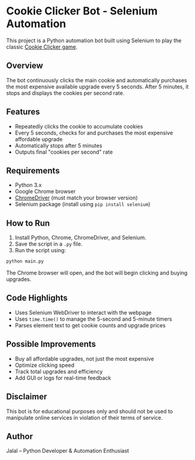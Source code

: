 # Cookie Clicker Bot - Selenium Automation

This project is a Python automation bot built using Selenium to play the classic [Cookie Clicker game](http://orteil.dashnet.org/experiments/cookie/).

## Overview
The bot continuously clicks the main cookie and automatically purchases the most expensive available upgrade every 5 seconds. After 5 minutes, it stops and displays the cookies per second rate.

## Features
- Repeatedly clicks the cookie to accumulate cookies
- Every 5 seconds, checks for and purchases the most expensive affordable upgrade
- Automatically stops after 5 minutes
- Outputs final "cookies per second" rate

## Requirements
- Python 3.x
- Google Chrome browser
- [ChromeDriver](https://sites.google.com/chromium.org/driver/) (must match your browser version)
- Selenium package (install using `pip install selenium`)

## How to Run
1. Install Python, Chrome, ChromeDriver, and Selenium.
2. Save the script in a `.py` file.
3. Run the script using:

```bash
python main.py
```

The Chrome browser will open, and the bot will begin clicking and buying upgrades.

## Code Highlights
- Uses Selenium WebDriver to interact with the webpage
- Uses `time.time()` to manage the 5-second and 5-minute timers
- Parses element text to get cookie counts and upgrade prices

## Possible Improvements
- Buy all affordable upgrades, not just the most expensive
- Optimize clicking speed
- Track total upgrades and efficiency
- Add GUI or logs for real-time feedback

## Disclaimer
This bot is for educational purposes only and should not be used to manipulate online services in violation of their terms of service.

## Author
Jalal – Python Developer & Automation Enthusiast


